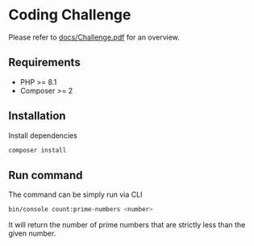 # Coding Challenge

Please refer to [docs/Challenge.pdf](docs/Challenge.pdf) for an overview.

## Requirements

* PHP >= 8.1
* Composer >= 2

## Installation

Install dependencies

```bash
composer install
```

## Run command

The command can be simply run via CLI

```bash
bin/console count:prime-numbers <number>
```

It will return the number of prime numbers that are strictly less than the given number.
